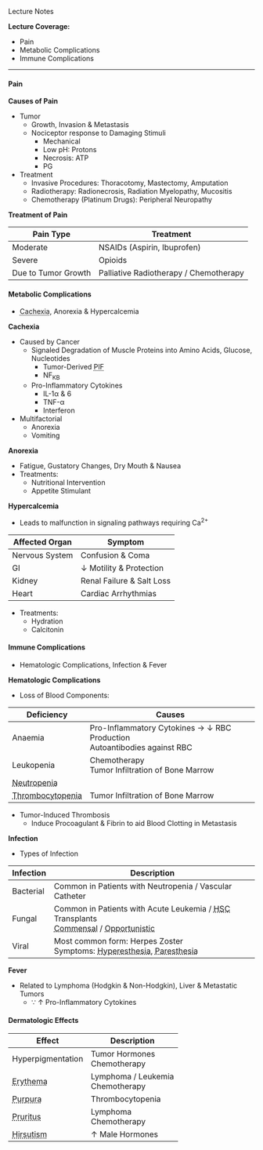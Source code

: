 Lecture Notes

**Lecture Coverage:**
- Pain
- Metabolic Complications
- Immune Complications

---
#### **Pain**
**Causes of Pain**
- Tumor 
	- Growth, Invasion & Metastasis
	- Nociceptor response to Damaging Stimuli
		- Mechanical
		- Low pH: Protons
		- Necrosis: ATP
		- PG
- Treatment
	- Invasive Procedures: Thoracotomy, Mastectomy, Amputation
	- Radiotherapy: Radionecrosis, Radiation Myelopathy, Mucositis
	- Chemotherapy (Platinum Drugs): Peripheral Neuropathy

**Treatment of Pain**

| Pain Type           | Treatment                              |
| ------------------- | -------------------------------------- |
| Moderate            | NSAIDs (Aspirin, Ibuprofen)            |
| Severe              | Opioids                                |
| Due to Tumor Growth | Palliative Radiotherapy / Chemotherapy |


#### **Metabolic Complications**
- <abbr Title="Muscle Loss">Cachexia</abbr>, Anorexia & Hypercalcemia

**Cachexia**
- Caused by Cancer
	- Signaled Degradation of Muscle Proteins into Amino Acids, Glucose, Nucleotides
		- Tumor-Derived <abbr Title="Proteolysis Inducing Factor">PIF</abbr>
		- NF<sub>KB</sub>
	- Pro-Inflammatory Cytokines
		- IL-1α & 6
		- TNF-α
		- Interferon
- Multifactorial
	- Anorexia
	- Vomiting

**Anorexia**
- Fatigue, Gustatory Changes, Dry Mouth & Nausea
- Treatments:
	- Nutritional Intervention
	- Appetite Stimulant

**Hypercalcemia**
- Leads to malfunction in signaling pathways requiring Ca<sup>2+</sup>

| Affected Organ | Symptom                   |
| -------------- | ------------------------- |
| Nervous System | Confusion & Coma          |
| GI             | ↓ Motility & Protection   |
| Kidney         | Renal Failure & Salt Loss |
| Heart          | Cardiac Arrhythmias       |
- Treatments:
	- Hydration
	- Calcitonin


#### **Immune Complications**
- Hematologic Complications, Infection & Fever

**Hematologic Complications**
- Loss of Blood Components:

| Deficiency                                               | Causes                                                                      |
| -------------------------------------------------------- | --------------------------------------------------------------------------- |
| Anaemia                                                  | Pro-Inflammatory Cytokines → ↓ RBC Production<br>Autoantibodies against RBC |
| Leukopenia                                               | Chemotherapy<br>Tumor Infiltration of Bone Marrow                           |
| <abbr Title="Low Neutrophil Count">Neutropenia</abbr>    |                                                                             |
| <abbr Title="Low Platelet Count">Thrombocytopenia</abbr> | Tumor Infiltration of Bone Marrow                                           |
- Tumor-Induced Thrombosis
	- Induce Procoagulant & Fibrin to aid Blood Clotting in Metastasis


**Infection**
- Types of Infection

| Infection | Description                                                                                                                                                                                                    |
| --------- | -------------------------------------------------------------------------------------------------------------------------------------------------------------------------------------------------------------- |
| Bacterial | Common in Patients with Neutropenia / Vascular Catheter                                                                                                                                                        |
| Fungal    | Common in Patients with Acute Leukemia / <abbr Title="Human Stem Cell">HSC</abbr> Transplants<br><abbr Title="E.g. Candidia">Commensal</abbr> / <abbr Title="E.g. Aspergillus & Fusarium">Opportunistic</abbr> |
| Viral     | Most common form: Herpes Zoster<br>Symptoms: <abbr Title="Oversensitivity">Hyperesthesia</abbr>, <abbr Title="Feeling of Pins & Needles">Paresthesia</abbr>                                                    |

**Fever**
- Related to Lymphoma (Hodgkin & Non-Hodgkin), Liver & Metastatic Tumors
	- ∵ ↑ Pro-Inflammatory Cytokines


#### **Dermatologic Effects**

| Effect                                              | Description                         |
| --------------------------------------------------- | ----------------------------------- |
| Hyperpigmentation                                   | Tumor Hormones<br>Chemotherapy      |
| <abbr Title="Reddening & Flushing">Erythema</abbr>  | Lymphoma / Leukemia<br>Chemotherapy |
| <abbr Title="Bleeding into the Skin">Purpura</abbr> | Thrombocytopenia                    |
| <abbr Title="Itchy Skin">Pruritus</abbr>            | Lymphoma<br>Chemotherapy            |
| <abbr Title="Abnormal Hair Growth">Hirsutism</abbr> | ↑ Male Hormones                     |
